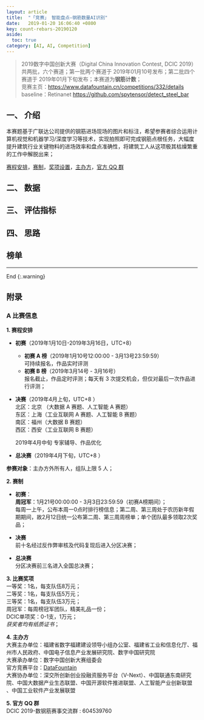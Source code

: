 ```yaml
---
layout: article
title:  "「竞赛」 智能盘点—钢筋数量AI识别"
date:   2019-01-20 16:06:40 +0800
key: count-rebars-20190120
aside:
  toc: true
category: [AI, AI, Competition]
---
```


>2019数字中国创新大赛（Digital China Innovation Contest, DCIC 2019）共两批，六个赛道；第一批两个赛道于 2019年01月10号发布；第二批四个赛道于 2019年01月下旬发布；本赛道为**钢筋计数**；    
竞赛主页：<https://www.datafountain.cn/competitions/332/details>   
baseline：Retinanet <https://github.com/spytensor/detect_steel_bar>  



## 一、 介绍
本赛题基于广联达公司提供的钢筋进场现场的图片和标注，希望参赛者综合运用计算机视觉和机器学习/深度学习等技术，实现拍照即可完成钢筋点根任务，大幅度提升建筑行业关键物料的进场效率和盘点准确性，将建筑工人从这项极其枯燥繁重的工作中解脱出来；    

[赛程安排](#schedule)，[赛制](#rule)，[奖项设置](#awards)，[主办方](#organizers)，[官方 QQ 群](#QQ)  

## 二、 数据


## 三、 评估指标


## 四、 思路


## 榜单




-------------------  
 End
{:.warning}  


## 附录
### A 比赛信息  
<span id="schedule">**1. 赛程安排**</span>    
- **初赛**（2019年1月10日-2019年3月16日，UTC+8）  
  - **初赛 A 榜**（2019年1月10号12:00:00 - 3月13号23:59:59）   
  可持续报名，作品实时评测  
  - **初赛 B 榜**（2019年3月14号 - 3月16号）    
  报名截止，作品定时评测；每天有 3 次提交机会，但仅对最后一次作品进行评测；   

- **决赛**（2019年4月上旬，UTC+8 ）    
  北区：北京 （大数据 A 赛题、人工智能 A 赛题）   
  东区：上海（工业互联网 A 赛题、人工智能 B 赛题）   
  南区：福州（大数据 B 赛题）  
  西区：西安（工业互联网 B 赛题）  


  2019年4月中旬 专家辅导、作品优化   
- **总决赛**（2019年4月下旬，UTC+8 ）    

**参赛对象**：主办方外所有人，组队上限 5 人；  

<span id="rule">**2. 赛制**</span>  
- **初赛**：  
**周冠军**：1月21号00:00:00 - 3月3日23:59:59（初赛A榜期间）；    
每周一上午，公布本周一0点时排行榜信息；第二周、第三周处于农历新年假期期间，故2月12日统一公布第二周、第三周周榜单；单个团队最多领取2次奖品；  


- **决赛**  
  前十名经过反作弊审核及代码复现后进入分区决赛；  

- **总决赛**  
  分区决赛前三名进入全国总决赛；  

<span id="awards">**3. 比赛奖项**</span>  
一等奖：1名，每支队伍8万元；  
二等奖：1名，每支队伍5万元；  
三等奖：1名，每支队伍3万元；  
周冠军：每周榜冠军团队，精美礼品一份；  
DCIC单项奖：0-1支，1万元；    
*获奖者均有纸质证书*；  

<span id="organizers">**4. 主办方**</span>  
大赛主办单位：福建省数字福建建设领导小组办公室、福建省工业和信息化厅、福州市人民政府、中国电子信息产业发展研究院、数字中国研究院  
大赛承办单位：数字中国创新大赛组委会  
官方竞赛平台：[DataFountain](https://www.datafountain.cn/)  
大赛协办单位：深交所创新创业投融资服务平台（V-Next）、中国联通东南研究院、中国大数据产业生态联盟、中国开源软件推进联盟、人工智能产业创新联盟 、中国工业软件产业发展联盟  

<span id="organizers">**5. 官方 QQ 群**</span>  
DCIC 2019-数钢筋赛事交流群 : 604539760
